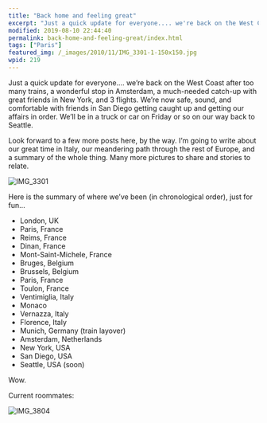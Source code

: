```yaml
---
title: "Back home and feeling great"
excerpt: "Just a quick update for everyone.... we're back on the West Coast after too many trains, a wonderful stop in Amsterdam, a much-needed catch-up with great friends in New York, and 3 flights. We're now safe, sound, and comfortable with friends in San Diego getting caught up and getting our affairs in order. "
modified: 2019-08-10 22:44:40
permalink: back-home-and-feeling-great/index.html
tags: ["Paris"]
featured_img: /_images/2010/11/IMG_3301-1-150x150.jpg
wpid: 219
---
```



Just a quick update for everyone…. we’re back on the West Coast after too many trains, a wonderful stop in Amsterdam, a much-needed catch-up with great friends in New York, and 3 flights. We’re now safe, sound, and comfortable with friends in San Diego getting caught up and getting our affairs in order. We’ll be in a truck or car on Friday or so on our way back to Seattle.

Look forward to a few more posts here, by the way. I’m going to write about our great time in Italy, our meandering path through the rest of Europe, and a summary of the whole thing. Many more pictures to share and stories to relate.

![](/_images/2010/11/IMG_3301.jpg "IMG_3301")

Here is the summary of where we’ve been (in chronological order), just for fun…

- London, UK
- Paris, France
- Reims, France
- Dinan, France
- Mont-Saint-Michele, France
- Bruges, Belgium
- Brussels, Belgium
- Paris, France
- Toulon, France
- Ventimiglia, Italy
- Monaco
- Vernazza, Italy
- Florence, Italy
- Munich, Germany (train layover)
- Amsterdam, Netherlands
- New York, USA
- San Diego, USA
- Seattle, USA (soon)

Wow.

Current roommates:

![](/_images/2010/11/IMG_3804.jpg "IMG_3804")
